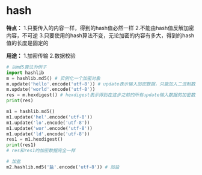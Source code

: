 # hash

**特点：**
1.只要传入的内容一样，得到的hash值必然一样
2.不能由hash值反解加密内容，不可逆
3.只要使用的hash算法不变，无论加密的内容有多大，得到的hash值的长度是固定的

**用途：**
1.加密传输
2.数据校验

~~~python
# 以md5算法为例子
import hashlib
m = hashlib.md5() # 实例化一个加密对象
m.update('hello'.encode('utf-8')) # update表示输入加密数据，只能加入二进制数据
m.update('world'.encode('utf-8'))
res = m.hexdigest() # hexdigest表示得到在这步之前的所有update输入数据的加密数据
print(res)

m1 = hashlib.md5()
m1.update('hel'.encode('utf-8'))
m1.update('lo'.encode('utf-8'))
m1.update('wor'.encode('utf-8'))
m1.update('ld'.encode('utf-8'))
res1 = m1.hexdigest()
print(res1)
# res和res1的加密数据完全一样

# 加盐
m2.hashlib.md5('盐'.encode('utf-8')) # 加盐
~~~



